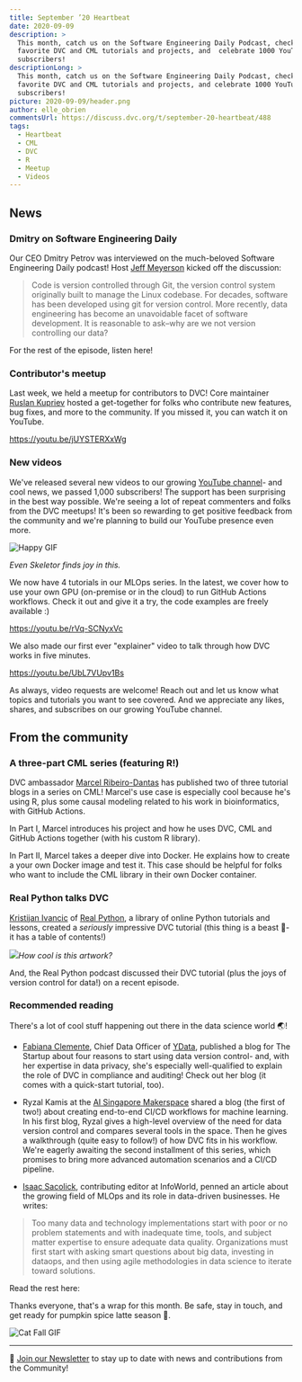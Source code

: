 ```yaml
---
title: September ’20 Heartbeat
date: 2020-09-09
description: >
  This month, catch us on the Software Engineering Daily Podcast, check out our
  favorite DVC and CML tutorials and projects, and  celebrate 1000 YouTube
  subscribers!
descriptionLong: >
  This month, catch us on the Software Engineering Daily Podcast, check out our
  favorite DVC and CML tutorials and projects, and celebrate 1000 YouTube
  subscribers!
picture: 2020-09-09/header.png
author: elle_obrien
commentsUrl: https://discuss.dvc.org/t/september-20-heartbeat/488
tags:
  - Heartbeat
  - CML
  - DVC
  - R
  - Meetup
  - Videos
---
```


## News

### Dmitry on Software Engineering Daily

Our CEO Dmitry Petrov was interviewed on the much-beloved Software Engineering
Daily podcast! Host [Jeff Meyerson](https://twitter.com/the_prion) kicked off
the discussion:

> Code is version controlled through Git, the version control system originally
> built to manage the Linux codebase. For decades, software has been developed
> using git for version control. More recently, data engineering has become an
> unavoidable facet of software development. It is reasonable to ask–why are we
> not version controlling our data?

For the rest of the episode, listen here!

<external-link
href="https://softwareengineeringdaily.com/2020/08/24/data-version-control-with-dmitry-petrov/"
title="Data Version Control with Dmitry Petrov"
description=""
link="softwareengineeringdaily.com"
image="../uploads/images/2020-09-09/sedaily.jpeg"/>

### Contributor's meetup

Last week, we held a meetup for contributors to DVC! Core maintainer
[Ruslan Kupriev](https://github.com/efiop) hosted a get-together for folks who
contribute new features, bug fixes, and more to the community. If you missed it,
you can watch it on YouTube.

https://youtu.be/jUYSTERXxWg

### New videos

We've released several new videos to our growing
[YouTube channel](https://www.youtube.com/channel/UC37rp97Go-xIX3aNFVHhXfQ)- and
cool news, we passed 1,000 subscribers! The support has been surprising in the
best way possible. We're seeing a lot of repeat commenters and folks from the
DVC meetups! It's been so rewarding to get positive feedback from the community
and we're planning to build our YouTube presence even more.

![Happy GIF](https://media.giphy.com/media/ZE0JppdERv8t4jVCAt/giphy.gif)

_Even Skeletor finds joy in this._

We now have 4 tutorials in our MLOps series. In the latest, we cover how to use
your own GPU (on-premise or in the cloud) to run GitHub Actions workflows. Check
it out and give it a try, the code examples are freely available :)

https://youtu.be/rVq-SCNyxVc

We also made our first ever "explainer" video to talk through how DVC works in
five minutes.

https://youtu.be/UbL7VUpv1Bs

As always, video requests are welcome! Reach out and let us know what topics and
tutorials you want to see covered. And we appreciate any likes, shares, and
subscribes on our growing YouTube channel.

## From the community

### A three-part CML series (featuring R!)

DVC ambassador [Marcel Ribeiro-Dantas](https://twitter.com/mribeirodantas) has
published two of three tutorial blogs in a series on CML! Marcel's use case is
especially cool because he's using R, plus some causal modeling related to his
work in bioinformatics, with GitHub Actions.

In Part I, Marcel introduces his project and how he uses DVC, CML and GitHub
Actions together (with his custom R library).

<external-link
href="https://mribeirodantas.xyz/blog/index.php/2020/08/10/continuous-machine-learning/"
title="Continuous Machine Learning - Part I"
description="by Marcel Ribeiro-Dantas"
link="mribeirodantas.xyz"
image="../uploads/images/2020-09-09/MLOps.png"/>

In Part II, Marcel takes a deeper dive into Docker. He explains how to create a
your own Docker image and test it. This case should be helpful for folks who
want to include the CML library in their own Docker container.

<external-link
href="https://mribeirodantas.xyz/blog/index.php/2020/08/18/continuous-machine-learning-part-ii/"
title="Continuous Machine Learning - Part II"
description="by Marcel Ribeiro-Dantas"
link="mribeirodantas.xyz"
image="../uploads/images/2020-09-09/docker_logo.png"/>

### Real Python talks DVC

[Kristijan Ivancic](https://twitter.com/kristijan_ivanc) of
[Real Python](realpython.com), a library of online Python tutorials and lessons,
created a _seriously_ impressive DVC tutorial (this thing is a beast 🐺- it has
a table of contents!)

![](../uploads/images/2020-09-09/Real_Python.png)_How cool is this artwork?_

And, the Real Python podcast discussed their DVC tutorial (plus the joys of
version control for data!) on a recent episode.

<external-link
href="https://realpython.com/podcasts/rpp/25/"
title="Episode 25: Data Version Control in Python and Real Python Video Transcripts"
description="The Real Python Podcast"
link="realpython.com"
image="../uploads/images/2020-09-09/podcast_log.png"/>

### Recommended reading

There's a lot of cool stuff happening out there in the data science world 🌏!

- [Fabiana Clemente](https://twitter.com/fab_clemente), Chief Data Officer of
  [YData](https://ydata.ai/), published a blog for The Startup about four
  reasons to start using data version control- and, with her expertise in data
  privacy, she's especially well-qualified to explain the role of DVC in
  compliance and auditing! Check out her blog (it comes with a quick-start
  tutorial, too).

<external-link
href="https://medium.com/swlh/4-reasons-why-data-scientists-should-version-data-672aca5bbd0b"
title="4 reasons why data scientists should version data"
description="How to start data versioning using DVC"
link="medium.com"
image="../uploads/images/2020-09-09/fabiana.jpg"/>

- Ryzal Kamis at the [AI Singapore Makerspace](makerspace.aisingapore.org)
  shared a blog (the first of two!) about creating end-to-end CI/CD workflows
  for machine learning. In his first blog, Ryzal gives a high-level overview of
  the need for data version control and compares several tools in the space.
  Then he gives a walkthrough (quite easy to follow!) of how DVC fits in his
  workflow. We're eagerly awaiting the second installment of this series, which
  promises to bring more advanced automation scenarios and a CI/CD pipeline.

<external-link
href="https://makerspace.aisingapore.org/2020/08/data-versioning-for-cd4ml-part-1/"
title="Data Versioning for CD4ML"
description="Part 1"
link="makerspace.aisingapore.org"
image="../uploads/images/2020-09-09/singapore.jpg"/>

- [Isaac Sacolick](https://www.infoworld.com/author/Isaac-Sacolick/),
  contributing editor at InfoWorld, penned an article about the growing field of
  MLOps and its role in data-driven businesses. He writes:

> Too many data and technology implementations start with poor or no problem
> statements and with inadequate time, tools, and subject matter expertise to
> ensure adequate data quality. Organizations must first start with asking smart
> questions about big data, investing in dataops, and then using agile
> methodologies in data science to iterate toward solutions.

Read the rest here:

<external-link
href="https://www.infoworld.com/article/3570716/mlops-the-rise-of-machine-learning-operations.html"
title="MLops: The rise of machine learning operations"
description="Once machine learning models make it to production, they still need updates and monitoring for drift. A team to manage ML operations makes good business sense"
link="infoworld.com"
image="../uploads/images/2020-09-09/infoworld.png"/>

Thanks everyone, that's a wrap for this month. Be safe, stay in touch, and get
ready for pumpkin spice latte season 🎃.

![Cat Fall GIF](https://media.giphy.com/media/EDpVRPFK5bjfq/giphy.gif)

---

📰 [Join our Newsletter](https://share.hsforms.com/1KRL5_dTbQMKfV7nDD6V-8g4sbyq)
to stay up to date with news and contributions from the Community!
